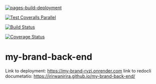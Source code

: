 [![pages-build-deployment](https://github.com/Irirwanirira/my-brand-back-end/actions/workflows/pages/pages-build-deployment/badge.svg)](https://github.com/Irirwanirira/my-brand-back-end/actions/workflows/pages/pages-build-deployment) 

[![Test Coveralls Parallel](https://github.com/Irirwanirira/my-brand-back-end/actions/workflows/node.js.yml/badge.svg)](https://github.com/Irirwanirira/my-brand-back-end/actions/workflows/node.js.yml)

[![Build Status](https://app.travis-ci.com/Irirwanirira/my-brand-back-end.svg?branch=master)](https://app.travis-ci.com/Irirwanirira/my-brand-back-end)

[![Coverage Status](https://coveralls.io/repos/github/Irirwanirira/my-brand-back-end/badge.svg?branch=dev)](https://coveralls.io/github/Irirwanirira/my-brand-back-end?branch=dev)

# my-brand-back-end
Link to deployment: https://my-brand-rvzj.onrender.com
link to redocli documetatio: https://irirwanirira.github.io/my-brand-back-end/



